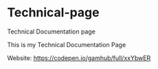 # Technical-page
Technical Documentation page

This is my Technical Documentation Page

Website:  https://codepen.io/gamhub/full/xxYbwER
